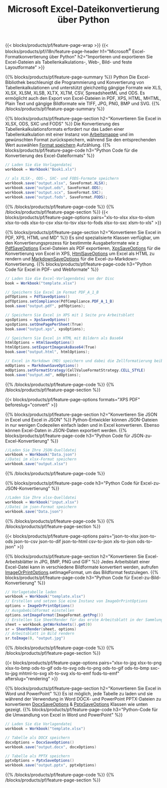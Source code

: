 ﻿---
title: Microsoft Excel-Dateikonvertierung über Python 
url: /de/python/conversion/
description: Konvertieren Sie Excel XLS, XLSX, ODS, CSV in PDF, XPS, HTML, JPEG, HTML und viele andere gängige Formate mit nur wenigen Zeilen Python-Code.
---
{{< blocks/products/pf/feature-page-wrap >}}
{{< blocks/products/pf/i18n/feature-page-header h1="Microsoft<sup>&reg;</sup> Excel-Formatkonvertierung über Python" h2="Importieren und exportieren Sie Excel-Dateien als Tabellenkalkulations-, Web-, Bild- und feste Layoutformate" >}}

{{% blocks/products/pf/feature-page-summary %}}
Python Die Excel-Bibliothek beschleunigt die Programmierung und Konvertierung von Tabellenkalkulationen und unterstützt gleichzeitig gängige Formate wie XLS, XLSX, XLSM, XLSB, XLTX, XLTM, CSV, SpreadsheetML und ODS. Es ermöglicht auch den Export von Excel-Dateien in PDF, XPS, HTML, MHTML, Plain Text und gängige Bildformate wie TIFF, JPG, PNG, BMP und SVG.
{{% /blocks/products/pf/feature-page-summary %}}

{{% blocks/products/pf/feature-page-section h2="Konvertieren Sie Excel in XLSX, ODS, SXC und FODS" %}}
Die Konvertierung des Tabellenkalkulationsformats erfordert nur das Laden einer Tabellenkalkulation mit einer Instanz von [Arbeitsmappe](https://apireference.aspose.com/cells/python/asposecells.api/Workbook) und im gewünschten Format zurückspeichern, während Sie den entsprechenden Wert auswählen [Format speichern](https://apireference.aspose.com/cells/python/asposecells.api/saveformat) Aufzählung.
{{% blocks/products/pf/feature-page-code h3="Python Code für die Konvertierung des Excel-Dateiformats" %}}

```cs
// Laden Sie die Vorlagendatei
workbook = Workbook("Book1.xls")
  
// als XLSX-, ODS-, SXC- und FODS-Formate speichern
workbook.save("output.xlsx", SaveFormat.XLSX);
workbook.save("output.ods", SaveFormat.ODS);
workbook.save("output.scx", SaveFormat.SXC);
workbook.save("output.fods", SaveFormat.FODS);

```
{{% /blocks/products/pf/feature-page-code %}}
{{% /blocks/products/pf/feature-page-section %}}
{{< blocks/products/pf/feature-page-options pairs="xls-to-xlsx xlsx-to-xlsm xlsx-to-ods xlsx-to-csv xlsx-to-tsv xlsx-to-fods xlsx-to-sxc xlsm-to-xls" >}}


{{% blocks/products/pf/feature-page-section h2="Konvertieren Sie Excel in PDF, XPS, HTML und MD" %}}
Es sind spezialisierte Klassen verfügbar, um den Konvertierungsprozess für bestimmte Ausgabeformate wie z [PdfSaveOptions](https://apireference.aspose.com/cells/python/asposecells.api/PdfSaveOptions) Excel-Dateien als PDF exportieren, [XpsSaveOptions](https://apireference.aspose.com/cells/python/asposecells.api/XpsSaveOptions) für die Konvertierung von Excel in XPS, [HtmlSaveOptions](https://apireference.aspose.com/cells/python/asposecells.api/HtmlSaveOptions) um Excel als HTML zu rendern und [MarkdownSaveOptions](https://apireference.aspose.com/cells/python/asposecells.api/MarkdownSaveOptions) für die Excel-zu-Markdown-Konvertierung. 
{{% blocks/products/pf/feature-page-code h3="Python Code für Excel in PDF- und Webformate" %}}

```cs
// Laden Sie die Excel-Vorlagendatei von der Disc
book = Workbook("template.xlsx")

// Speichern Sie Excel im Format PDF_A_1_B
pdfOptions = PdfSaveOptions()
pdfOptions.setCompliance(PdfCompliance.PDF_A_1_B)
book.save("output.pdf", pdfOptions);

// Speichern Sie Excel in XPS mit 1 Seite pro Arbeitsblatt
xpsOptions = XpsSaveOptions()
xpsOptions.setOnePagePerSheet(True)
book.save("output.xps", xpsOptions);

// Speichern Sie Excel in HTML mit Bildern als Base64
htmlOptions = HtmlSaveOptions()
htmlOptions.setExportImagesAsBase64(True)
book.save("output.html", htmlOptions);

// Excel in Markdown (MD) speichern und dabei die Zellformatierung beibehalten
mdOptions = MarkdownSaveOptions()
mdOptions.setFormatStrategy(CellValueFormatStrategy.CELL_STYLE)
book.save("output.md", mdOptions);

```
{{% /blocks/products/pf/feature-page-code %}}
{{% /blocks/products/pf/feature-page-section %}}

{{< blocks/products/pf/feature-page-options formats="XPS PDF" beforeslug="convert" >}}

{{% blocks/products/pf/feature-page-section h2="Konvertieren Sie JSON in Excel und Excel in JSON" %}}
Python-Entwickler können JSON-Dateien in nur wenigen Codezeilen einfach laden und in Excel konvertieren. Ebenso können Excel-Daten in JSON-Daten exportiert werden.
{{% blocks/products/pf/feature-page-code h3="Python Code für JSON-zu-Excel-Konvertierung" %}}
```cs
//Laden Sie Ihre JSON-Quelldatei
workbook = Workbook("Data.json")
//Datei im xlsx-Format speichern
workbook.save("output.xlsx")

```
{{% /blocks/products/pf/feature-page-code %}}

{{% blocks/products/pf/feature-page-code h3="Python Code für Excel-zu-JSON-Konvertierung" %}}
```cs
//Laden Sie Ihre xlsx-Quelldatei
workbook = Workbook("input.xlsx")
//Datei im json-Format speichern
workbook.save("Data.json")

```
{{% /blocks/products/pf/feature-page-code %}}
{{% /blocks/products/pf/feature-page-section %}}

{{< blocks/products/pf/feature-page-options pairs="json-to-xlsx json-to-ods json-to-csv json-to-dif json-to-html csv-to-json xls-to-json ods-to-json" >}}

{{% blocks/products/pf/feature-page-section h2="Konvertieren Sie Excel-Arbeitsblätter in JPG, BMP, PNG und GIF" %}}
Jedes Arbeitsblatt einer Excel-Datei kann in verschiedene Bildformate konvertiert werden, aufrufen [ImageOrPrintOptions](https://apireference.aspose.com/cells/python/asposecells.api/ImageOrPrintOptions).setImageFormat, um das Bildformat festzulegen. 
{{% blocks/products/pf/feature-page-code h3="Python Code für Excel-zu-Bild-Konvertierung" %}}
```cs
// Vorlagetabelle laden
workbook = Workbook("template.xlsx")
// Erstellen und setzen Sie eine Instanz von ImageOrPrintOptions
options = ImageOrPrintOptions()
// Ausgabebildformat einstellen
options.setImageFormat(ImageFormat.getPng())
// Erstellen Sie SheetRender für das erste Arbeitsblatt in der Sammlung
sheet = workbook.getWorksheets().get(0)
sr = SheetRender(sheet, options)
// Arbeitsblatt in Bild rendern
sr.toImage(0, "output.jpg")

```
{{% /blocks/products/pf/feature-page-code %}}
{{% /blocks/products/pf/feature-page-section %}}

{{< blocks/products/pf/feature-page-options pairs="xlsx-to-jpg xlsx-to-png xlsx-to-bmp ods-to-gif ods-to-svg ods-to-png ods-to-gif ods-to-bmp sxc-to-jpg mhtml-to-svg xlt-to-svg xls-to-emf fods-to-emf" afterslug="rendering" >}}

{{% blocks/products/pf/feature-page-section h2="Konvertieren Sie Excel in Word und PowerPoint" %}}
Es ist möglich, jede Tabelle zu laden und sie während der Verwendung in Word DOCX- und PowerPoint PPTX-Dateien zu konvertieren [DocxSaveOptions](https://apireference.aspose.com/cells/python/asposecells.api/DocxSaveOptions) & [PptxSaveOptions](https://apireference.aspose.com/cells/python/asposecells.api/PptxSaveOptions) Klassen wie unten gezeigt.
{{% blocks/products/pf/feature-page-code h3="Python-Code für die Umwandlung von Excel in Word und PowerPoint" %}}
```cs
// Laden Sie die Vorlagendatei
workbook = Workbook("template.xlsx")

// Tabelle als DOCX speichern
docxOptions = DocxSaveOptions()
workbook.save("output.docx", docxOptions)

// Tabelle als PPTX speichern
pptxOptions = PptxSaveOptions()
workbook.save("output.pptx", pptxOptions)

```
{{% /blocks/products/pf/feature-page-code %}}
{{% /blocks/products/pf/feature-page-section %}}